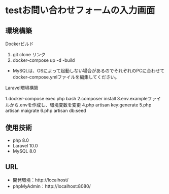 # testお問い合わせフォームの入力画面
## 環境構築
Dockerビルド

1. git clone リンク
2. docker-compose up -d -build

* MySQLは、OSによって起動しない場合があるのでそれぞれのPCに合わせてdocker-compose.ymlファイルを編集してください。

Laravel環境構築

1.docker-compose exec php bash
2.composer install
3.env.exampleファイルから.envを作成し、環境変数を変更
4.php artisan key:generate
5.php artisan maigrate
6.php artisan db:seed

## 使用技術

* php 8.0
* Laravel 10.0
* MySQL 8.0

## URL

* 開発環境：http://localhost/
* phpMyAdmin：http://localhost:8080/
